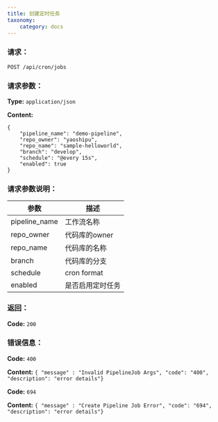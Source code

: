 ```yaml
---
title: 创建定时任务
taxonomy:
    category: docs
---
```


### 请求：

    POST /api/cron/jobs

### 请求参数：

**Type:** `application/json`

**Content:**

```
{
    "pipeline_name": "demo-pipeline",
    "repo_owner": "yaoshipu",
    "repo_name": "sample-helloworld",
    "branch": "develop",
    "schedule": "@every 15s",
    "enabled": true
}
```	

### 请求参数说明：

|参数|描述|
|---|---|
|pipeline_name|工作流名称|
|repo_owner|代码库的owner|
|repo_name|代码库的名称|
|branch|代码库的分支|
|schedule|cron format|
|enabled|是否启用定时任务|

### 返回：

**Code:** `200`

### 错误信息：

**Code:** `400`

**Content:** `{ "message" : "Invalid PipelineJob Args", "code": "400", "description": "error details"}`

**Code:** `694`

**Content:** `{ "message" : "Create Pipeline Job Error", "code": "694", "description": "error details"}`